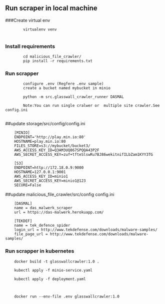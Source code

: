 ## Run scraper in local machine

###Create virtual env 

```
        virtualenv venv
    
```

### Install requirements
```
        cd malicious_file_crawler/
        pip install -r requirements.txt
```

### Run scrapper

```
        configure .env (Regfere .env sample)
        create a bucket named mybucket in minio
 
        python -m src.glasswall_crawler_runner DASMAL

        Note:You can run single cralwer or  multiple site crawler.See config.ini
    
```
##update storage/src/config/config.ini

        [MINIO]
        ENDPOINT='http://play.min.io:80'
        HOSTNAME=play.min.io:80
        FILES_STORE=s3://mybucket/bucket3/
        AWS_ACCESS_KEY_ID=Q3AM3UQ867SPQQA43P2F
        AWS_SECRET_ACCESS_KEY=zuf+tfteSlswRu7BJ86wekitnifILbZam1KYY3TG
        
        [S3]
        ENDPOINT=http://172.18.0.9:9000
        HOSTNAME=127.0.0.1:9001
        AWS_ACCESS_KEY_ID=minio1
        AWS_SECRET_ACCESS_KEY=minio1@123
        SECURE=False

##update malicious_file_crawler/src/config config.ini

        [DASMAL]
        name = das_malwerk_scraper
        url = https://das-malwerk.herokuapp.com/
        
        [TEKDEF]
        name = tek_defence_spider
        login_url = http://www.tekdefense.com/downloads/malware-samples/
        file_page_url = http://www.tekdefense.com/downloads/malware-samples/

### Run scrapper in kubernetes
```
    docker build -t glasswallcrawler:1.0 .
    
    kubectl apply -f minio-service.yaml
    
    kubectl apply -f deployment.yaml
    
  
    
    docker run --env-file .env glasswallcrawler:1.0

```










